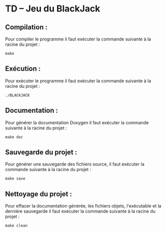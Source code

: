 # TD – Jeu du BlackJack

## Compilation :
  Pour compiler le programme il faut exécuter la commande suivante à la racine du projet :
  ```
  make
  ```

## Exécution :
  Pour exécuter le programme il faut exécuter la commande suivante à la racine du projet :
  ```
  ./BLACKJACK
  ``` 

## Documentation :
  Pour générer la documentation Doxygen il faut exécuter la commande suivante à la racine du projet :
  ```
  make doc
  ```

## Sauvegarde du projet :
  Pour générer une sauvegarde des fichiers source, il faut exécuter la commande suivante à la racine du projet :
  ```
  make save
  ```  

## Nettoyage du projet :
  Pour effacer la documentation générée, les fichiers objets, l'exécutable et la dernière sauvegarde il faut exécuter la commande suivante à la racine du projet :
  ```
  make clean
  ```

